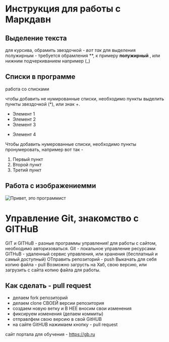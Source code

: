 # Инструкция для работы с Маркдавн

## Выделение текста

для курсива, обрамить звездочкой - *вот так*
для выделения полужирным - требуется обрамления **, к примеру **полужирный** , или нижним подчеркиванием например (_)

## Списки в программе

работа со списками

чтобы добавить не нумированные списки, необходимо пункты выделить пункты звездочкой (*), или знак +.
* Элемент 1
* Элемент 2
* Элемент 3
+ Элемент 4

Чтобы добавить нумерованные списки, необходимо пункты пронумеровать, например вот так - 
1. Первый пункт
2. Второй пункт
3. Третий пункт

## Работа с изображениемми

![Привет, это программист](pikch.jpg)

# Управление Git, знакомство с GITHuB

GIT и GITHuB - разные программы управления!
для работы с сайтом, необходимо авторизоваться.
Git - локальное управление ресурсами
GITHuB - удаленный сервис управления, или хранения (бесплатный и самый доступный)
ОТправить репозиторий - push
Выкачать для себя копию файла - pull
Возможно загрусть на Хаб, свою версию, или загрузить с сайта копию файла для работы.

## Как сделать - pull request
* делаем fork  репозиторий
* делаем clone СВОЕЙ версии репозитория
* создаем новую ветку и В НЕЕ вносим свои изменения
* фиксируем изменения (делаем коммиты)
* отправлфем свою версию в свой GitHUB
* на сайте GitHUB нажимаем кнопку - pull request

сайт портала для обучения - https://gb.ru